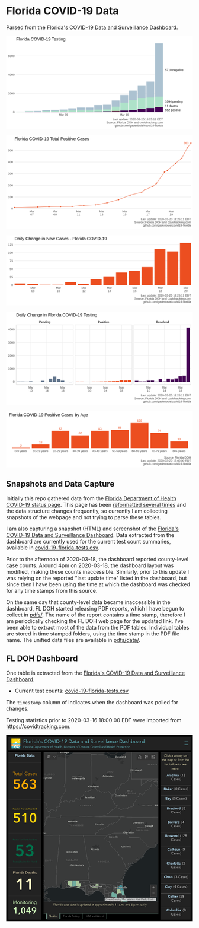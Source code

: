 # Florida COVID-19 Data

Parsed from the [Florida's COVID-19 Data and Surveillance Dashboard][dashboard].

![](plots/covid-19-florida-testing.png)

![](plots/covid-19-florida-total-positive.png)

![](plots/covid-19-florida-change-new-cases.png)

![](plots/covid-19-florida-daily-test-changes.png)

![](plots/covid-19-florida-age.png)

## Snapshots and Data Capture

Initially this repo gathered data from the [Florida Department of Health COVID-19 status page][main-page].
This page has been [reformatted several times](screenshots/floridahealth_gov__diseases-and-conditions__COVID-19.png) and the data structure changes frequently,
so currently I am collecting snapshots of the webpage and not trying to parse these tables.

I am also capturing a snapshot (HTML) and screenshot of the [Florida's COVID-19 Data and Surveillance Dashboard][dashboard].
Data extracted from the dashboard are currently used for the current test count summaries, available in [covid-19-florida-tests.csv](covid-19-florida-tests.csv).

Prior to the afternoon of 2020-03-18, the dashboard reported county-level case counts.
Around 4pm on 2020-03-18, the dashboard layout was modified, making these counts inaccessible.
Similarly, prior to this update I was relying on the reported "last update time" listed in the dashboard,
but since then I have been using the time at which the dashboard was checked for any time stamps from this source.

On the same day that county-level data became inaccessible in the dashboard, 
FL DOH started releasing PDF reports,
which I have begun to collect in [pdfs/](pdfs/).
The name of the report contains a time stamp, 
therefore I am periodically checking the FL DOH web page for the updated link.
I've been able to extract most of the data from the PDF tables.
Individual tables are stored in time stamped folders, 
using the time stamp in the PDF file name.
The unified data files are available in [pdfs/data/](pdfs/data/).

## FL DOH Dashboard

One table is extracted from the [Florida's COVID-19 Data and Surveillance Dashboard][dashboard].

- Current test counts: [covid-19-florida-tests.csv](covid-19-florida-tests.csv)

The `timestamp` column of indicates when the dashboard was polled for changes.

Testing statistics prior to 2020-03-16 18:00:00 EDT were imported from <https://covidtracking.com>.

![](screenshots/fodh_maps_arcgis_com__apps__opsdashboard.png)

[main-page]: http://www.floridahealth.gov/diseases-and-conditions/COVID-19/
[dashboard]: https://fdoh.maps.arcgis.com/apps/opsdashboard/index.html#/8d0de33f260d444c852a615dc7837c86